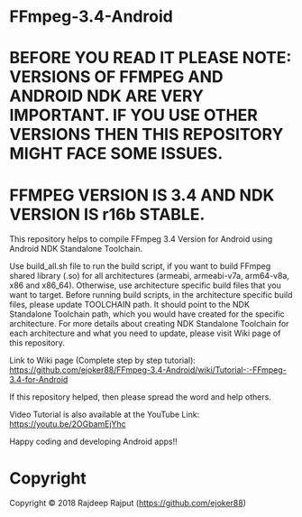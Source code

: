# FFmpeg-3.4-Android

# BEFORE YOU READ IT PLEASE NOTE: VERSIONS OF FFMPEG AND ANDROID NDK ARE VERY IMPORTANT. IF YOU USE OTHER VERSIONS THEN THIS REPOSITORY MIGHT FACE SOME ISSUES.

# FFMPEG VERSION IS 3.4 AND NDK VERSION IS r16b STABLE.

This repository helps to compile FFmpeg 3.4 Version for Android using Android NDK Standalone Toolchain.

Use build_all.sh file to run the build script, if you want to build FFmpeg shared library (.so) for all architectures (armeabi, armeabi-v7a, arm64-v8a, x86 and x86_64). Otherwise, use architecture specific build files that you want to target. Before running build scripts, in the architecture specific build files, please update TOOLCHAIN path. It should point to the NDK Standalone Toolchain path, which you would have created for the specific architecture. For more details about creating NDK Standalone Toolchain for each architecture and what you need to update, please visit Wiki page of this repository.

Link to Wiki page (Complete step by step tutorial):
https://github.com/ejoker88/FFmpeg-3.4-Android/wiki/Tutorial-:-FFmpeg-3.4-for-Android

If this repository helped, then please spread the word and help others.

Video Tutorial is also available at the YouTube Link: https://youtu.be/2OGbamEjYhc

Happy coding and developing Android apps!!


# Copyright
Copyright © 2018 Rajdeep Rajput (https://github.com/ejoker88)
